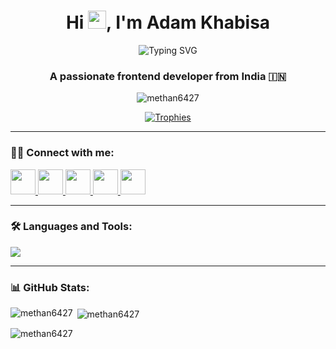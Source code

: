 <h1 align="center">Hi <img src="https://github.com/TheDudeThatCode/TheDudeThatCode/blob/master/Assets/wave.gif" width="29px">, I'm Adam Khabisa</h1>
<p align="center">
  <img src="https://readme-typing-svg.herokuapp.com?font=Fira+Code&size=22&pause=1000&color=F7971E&center=true&vCenter=true&width=435&lines=Frontend+Dev+%F0%9F%92%BB;React+Lover+⚛%EF%B8%8F;Game+Dev+in+Unity+%F0%9F%8E%AE;Always+learning+%E2%9C%8C%EF%B8%8F" alt="Typing SVG" />
</p>

<h3 align="center">A passionate frontend developer from India 🇮🇳</h3>

<p align="center">
  <img src="https://komarev.com/ghpvc/?username=methan6427&label=Profile%20views&color=orange&style=flat-square" alt="methan6427" />
</p>

<p align="center">
  <a href="https://github.com/ryo-ma/github-profile-trophy">
    <img src="https://github-profile-trophy.vercel.app/?username=methan6427&theme=algolia&margin-w=10" alt="Trophies" />
  </a>
</p>

---

### 🧑‍💻 Connect with me:
<p align="left">
  <a href="https://linkedin.com/in/adam khabisa" target="blank">
    <img src="https://skillicons.dev/icons?i=linkedin" width="40" />
  </a>
  <a href="https://fb.com/adam khabisa" target="blank">
    <img src="https://skillicons.dev/icons?i=facebook" width="40" />
  </a>
  <a href="https://instagram.com/methan6427" target="blank">
    <img src="https://skillicons.dev/icons?i=instagram" width="40" />
  </a>
  <a href="https://www.youtube.com/c/@methan6427" target="blank">
    <img src="https://skillicons.dev/icons?i=youtube" width="40" />
  </a>
  <a href="https://discord.gg/methan6427" target="blank">
    <img src="https://skillicons.dev/icons?i=discord" width="40" />
  </a>
</p>

---

### 🛠️ Languages and Tools:
<p align="left">
  <img src="https://skillicons.dev/icons?i=html,css,js,react,java,python,nodejs,unity" />
</p>

---

### 📊 GitHub Stats:

<p><img align="left" src="https://github-readme-stats.vercel.app/api/top-langs?username=methan6427&show_icons=true&locale=en&layout=compact&theme=tokyonight" alt="methan6427" /></p>

<p>&nbsp;<img align="center" src="https://github-readme-stats.vercel.app/api?username=methan6427&show_icons=true&locale=en&theme=tokyonight" alt="methan6427" /></p>

<p><img align="center" src="https://github-readme-streak-stats.herokuapp.com/?user=methan6427&theme=tokyonight" alt="methan6427" /></p>
